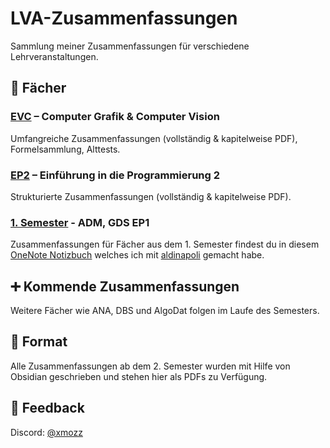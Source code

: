 # LVA-Zusammenfassungen

Sammlung meiner Zusammenfassungen für verschiedene Lehrveranstaltungen.

## 📁 Fächer

### [EVC](EVC/) – Computer Grafik & Computer Vision

Umfangreiche Zusammenfassungen (vollständig & kapitelweise PDF), Formelsammlung, Alttests.

### [EP2](EP2/) – Einführung in die Programmierung 2

Strukturierte Zusammenfassungen (vollständig & kapitelweise PDF).

### [1. Semester](https://1drv.ms/o/c/1665f7f9d82b40c0/EgB861mOYxlLsFi-DPzkdkMBlMKRbD3oXta2Xbe2q61zuw?e=iLSHcs) - ADM, GDS EP1

Zusammenfassungen für Fächer aus dem 1. Semester findest du in diesem [OneNote Notizbuch](https://1drv.ms/o/c/1665f7f9d82b40c0/EgB861mOYxlLsFi-DPzkdkMBlMKRbD3oXta2Xbe2q61zuw?e=iLSHcs) welches ich mit [aldinapoli](https://github.com/ataldinapoli) gemacht habe.

## ➕ Kommende Zusammenfassungen

Weitere Fächer wie ANA, DBS und AlgoDat folgen im Laufe des Semesters.

## 📄 Format

Alle Zusammenfassungen ab dem 2. Semester wurden mit Hilfe von Obsidian geschrieben und stehen hier als PDFs zu Verfügung.

## 🙋 Feedback

Discord: [@xmozz](https://discord.com/users/409696362280517632)